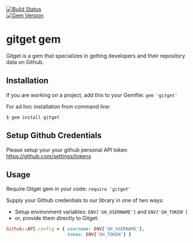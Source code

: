 [![Build Status](https://travis-ci.org/Rubeasts/gitget.svg?branch=master)](https://travis-ci.org/Rubeasts/gitget)  
[![Gem Version](https://badge.fury.io/rb/gitget.svg)](https://badge.fury.io/rb/gitget)  
# gitget gem

Gitget is a gem that specializes in getting developers and their repository data on Github.

## Installation

If you are working on a project, add this to your Gemfile: `gem 'gitget'`

For ad hoc installation from command line:

```$ gem install gitget```

## Setup Github Credentials

Please setup your your github personal API token https://github.com/settings/tokens

## Usage

Require Gitget gem in your code: `require 'gitget'`

Supply your Github credentials to our library in one of two ways:
- Setup environment variables: `ENV['GH_USERNAME']` and `ENV['GH_TOKEN']`
- or, provide them directly to Gitget:

```ruby
Github::API.config = { username: ENV['GH_USERNAME'],
                       token: ENV['GH_TOKEN'] }
```
